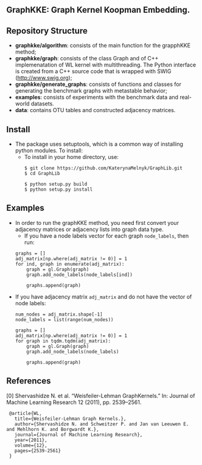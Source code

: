 ## GraphKKE: Graph Kernel Koopman Embedding. 


## Repository Structure
* **graphkke/algorithm**: consists of the main function for the grapphKKE method;
* **graphkke/graph**: consists of the class Graph and of C++ implemenatation of WL kernel with multithreading. The Python interface is created from a C++ source code that is wrapped with SWIG (http://www.swig.org);
* **graphkke/generate_graphs**: consists of functions and classes for generating the benchmark graphs with metastable behavior;
* **examples**: consists of experiments with the benchmark data and real-world datasets.
* **data**: contains OTU tables and constructed adjacency matrices.


## Install
* The package uses setuptools, which is a common way of installing python modules. To install: 
  - To install in your home directory, use:
    ```
    $ git clone https://github.com/KaterynaMelnyk/GraphLib.git
    $ cd GraphLib
    
    $ python setup.py build
    $ python setup.py install
    ```
## Examples
* In order to run the graphKKE method, you need first convert your adjacency matrices or adjacency lists into graph data type.
    - If you have a node labels vector for each graph ```node_labels```, then run:
    ```
    graphs = []
    adj_matrix[np.where(adj_matrix != 0)] = 1
    for ind, graph in enumerate(adj_matrix):
        graph = gl.Graph(graph)
        graph.add_node_labels(node_labels[ind])

        graphs.append(graph)
    ```
 - If you have adjacency matrix ```adj_matrix``` and do not have the vector of node labels:
    ```
    num_nodes = adj_matrix.shape[-1]
    node_labels = list(range(num_nodes))

    graphs = []
    adj_matrix[np.where(adj_matrix != 0)] = 1
    for graph in tqdm.tqdm(adj_matrix):
        graph = gl.Graph(graph)
        graph.add_node_labels(node_labels)

        graphs.append(graph)
    ```

## References
   [0]  Shervashidze  N.  et  al.  “Weisfeiler-Lehman  GraphKernels.” In: Journal of Machine Learning Research 12 (2011), pp. 2539–2561.
   ```
    @article{WL,
      title={Weisfeiler-Lehman Graph Kernels.},
      author={Shervashidze N. and Schweitzer P. and Jan van Leeuwen E. and Mehlhorn K. and Borgwardt K.},
      journal={Journal of Machine Learning Research},
      year={2011},
      volume={12},
      pages={2539-2561}
    }
   ```


